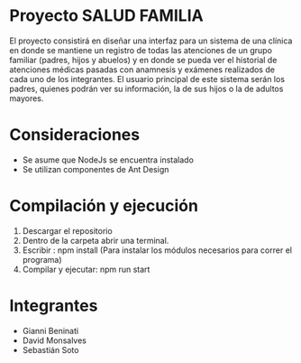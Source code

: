 # Proyecto SALUD FAMILIA

El proyecto consistirá en diseñar una interfaz para un sistema de una clínica en donde se mantiene un registro de todas las atenciones de un grupo familiar (padres, hijos y abuelos) y en donde se pueda ver el historial de atenciones médicas pasadas con anamnesis y exámenes realizados de cada uno de los integrantes. El usuario principal de este sistema serán los padres, quienes podrán ver su información, la de sus hijos o la de adultos mayores.

# Consideraciones

- Se asume que NodeJs se encuentra instalado
- Se utilizan componentes de Ant Design

# Compilación y ejecución

1. Descargar el repositorio
2. Dentro de la carpeta abrir una terminal.
3. Escribir : npm install (Para instalar los módulos necesarios para correr el programa)
4. Compilar y ejecutar: npm run start

# Integrantes

- Gianni Beninati
- David Monsalves
- Sebastián Soto